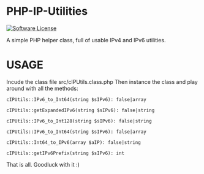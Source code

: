 # PHP-IP-Utilities

[![Software License](https://img.shields.io/badge/license-MIT-brightgreen.svg)](LICENSE)

A simple PHP helper class, full of usable IPv4 and IPv6 utilities.

USAGE
============

Incude the class file src/cIPUtils.class.php
Then instance the class and play around with all the methods:

    cIPUtils::IPv6_to_Int64(string $sIPv6): false|array

    cIPUtils::getExpandedIPv6(string $sIPv6): false|string

    cIPUtils::IPv6_to_Int128(string $sIPv6): false|string

    cIPUtils::IPv6_to_Int64(string $sIPv6): false|array

    cIPUtils::Int64_to_IPv6(array $aIP): false|string

    cIPUtils::getIPv6Prefix(string $sIPv6): int

That is all. Goodluck with it :)